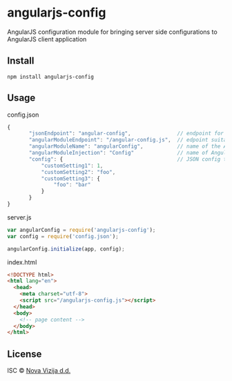 # angularjs-config
AngularJS configuration module for bringing server side configurations to AngularJS client application


## Install

```
npm install angularjs-config
```

## Usage

config.json
```js
{
       "jsonEndpoint": "angular-config",               // endpoint for GET that returns only JSON
       "angularModuleEndpoint": "/angular-config.js",  // edpoint suitable for use in HTML <script> tag
       "angularModuleName": "angularConfig",           // name of the AngularJS module
       "angularModuleInjection": "Config"              // name of AngularJS module injection
       "config": {                                     // JSON config to be exposed by AngularJS constant module
           "customSetting1": 1,
           "customSetting2": "foo",
           "customSetting3": {
               "foo": "bar"
           }
       }
}
```

server.js
```js
var angularConfig = require('angularjs-config');
var config = require('config.json');

angularConfig.initialize(app, config);
```

index.html
```html
<!DOCTYPE html>
<html lang="en">
  <head>
    <meta charset="utf-8">
    <script src="/angularjs-config.js"></script>
  </head>
  <body>
    <!-- page content -->
  </body>
</html>
```

## License

ISC © [Nova Vizija d.d.](http://www.nova.vizija.si)
